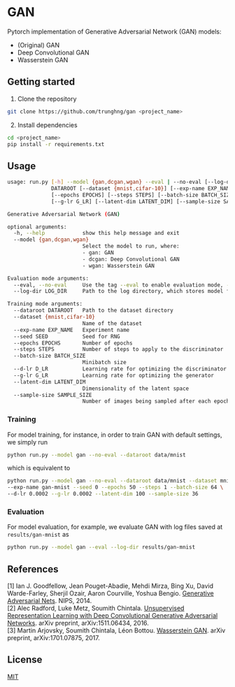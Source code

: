 # GAN
Pytorch implementation of Generative Adversarial Network (GAN) models:
- (Original) GAN
- Deep Convolutional GAN
- Wasserstein GAN

## Getting started

1. Clone the repository
```bash
git clone https://github.com/trunghng/gan <project_name>
```

2. Install dependencies
```bash
cd <project_name>
pip install -r requirements.txt
```

## Usage
```bash
usage: run.py [-h] --model {gan,dcgan,wgan} --eval | --no-eval [--log-dir LOG_DIR] --dataroot
              DATAROOT [--dataset {mnist,cifar-10}] [--exp-name EXP_NAME] [--seed SEED]
              [--epochs EPOCHS] [--steps STEPS] [--batch-size BATCH_SIZE] [--d-lr D_LR]
              [--g-lr G_LR] [--latent-dim LATENT_DIM] [--sample-size SAMPLE_SIZE]

Generative Adversarial Network (GAN)

optional arguments:
  -h, --help            show this help message and exit
  --model {gan,dcgan,wgan}
                        Select the model to run, where:
                        - gan: GAN
                        - dcgan: Deep Convolutional GAN
                        - wgan: Wasserstein GAN

Evaluation mode arguments:
  --eval, --no-eval     Use the tag --eval to enable evaluation mode, --no-eval to enable training mode
  --log-dir LOG_DIR     Path to the log directory, which stores model file, config file, etc

Training mode arguments:
  --dataroot DATAROOT   Path to the dataset directory
  --dataset {mnist,cifar-10}
                        Name of the dataset
  --exp-name EXP_NAME   Experiment name
  --seed SEED           Seed for RNG
  --epochs EPOCHS       Number of epochs
  --steps STEPS         Number of steps to apply to the discriminator
  --batch-size BATCH_SIZE
                        Minibatch size
  --d-lr D_LR           Learning rate for optimizing the discriminator
  --g-lr G_LR           Learning rate for optimizing the generator
  --latent-dim LATENT_DIM
                        Dimensionality of the latent space
  --sample-size SAMPLE_SIZE
                        Number of images being sampled after each epoch
```

### Training
For model training, for instance, in order to train GAN with default settings, we simply run
```bash
python run.py --model gan --no-eval --dataroot data/mnist
```
which is equivalent to
```bash
python run.py --model gan --no-eval --dataroot data/mnist --dataset mnist \
--exp-name gan-mnist --seed 0 --epochs 50 --steps 1 --batch-size 64 \
--d-lr 0.0002 --g-lr 0.0002 --latent-dim 100 --sample-size 36
```

### Evaluation
For model evaluation, for example, we evaluate GAN with log files saved at ```results/gan-mnist``` as
```bash
python run.py --model gan --eval --log-dir results/gan-mnist
```

## References
[1] Ian J. Goodfellow, Jean Pouget-Abadie, Mehdi Mirza, Bing Xu, David Warde-Farley, Sherjil Ozair, Aaron Courville, Yoshua Bengio. [Generative Adversarial Nets](http://papers.neurips.cc/paper/5423-generative-adversarial-nets.pdf). NIPS, 2014.  
[2] Alec Radford, Luke Metz, Soumith Chintala. [Unsupervised Representation Learning with Deep Convolutional Generative Adversarial Networks](https://arxiv.org/abs/1511.06434). arXiv preprint, arXiv:1511.06434, 2016.  
[3] Martin Arjovsky, Soumith Chintala, Léon Bottou. [Wasserstein GAN](https://arxiv.org/abs/1701.07875). arXiv preprint, arXiv:1701.07875, 2017.


## License
[MIT](https://choosealicense.com/licenses/mit/)